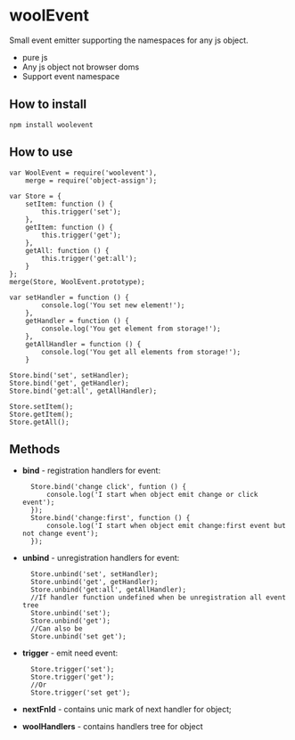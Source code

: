 # woolEvent
Small event emitter supporting the namespaces for any js object.
- pure js
- Any js object not browser doms
- Support event namespace

## How to install ##

    npm install woolevent
    
## How to use ##

    var WoolEvent = require('woolevent'),
        merge = require('object-assign');

    var Store = {
        setItem: function () {
            this.trigger('set');
        },
        getItem: function () {
            this.trigger('get');
        },
        getAll: function () {
            this.trigger('get:all');
        }
    };
    merge(Store, WoolEvent.prototype);

    var setHandler = function () {
            console.log('You set new element!');
        },
        getHandler = function () {
            console.log('You get element from storage!');
        },
        getAllHandler = function () {
            console.log('You get all elements from storage!');
        }

    Store.bind('set', setHandler);
    Store.bind('get', getHandler);
    Store.bind('get:all', getAllHandler);
    
    Store.setItem();
    Store.getItem();
    Store.getAll();
    
## Methods ##
- **bind** - registration handlers for event:

        Store.bind('change click', funtion () {
            console.log('I start when object emit change or click event');
        });
        Store.bind('change:first', function () {
            console.log('I start when object emit change:first event but not change event');
        });

- **unbind** - unregistration handlers for event:

        Store.unbind('set', setHandler);
        Store.unbind('get', getHandler);
        Store.unbind('get:all', getAllHandler);
        //If handler function undefined when be unregistration all event tree
        Store.unbind('set');
        Store.unbind('get');
        //Сan also be
        Store.unbind('set get');
        
- **trigger** - emit need event:

        Store.trigger('set');
        Store.trigger('get');
        //Or
        Store.trigger('set get');
        
- **nextFnId** - contains unic mark of next handler for object;
- **woolHandlers** - contains handlers tree for object
